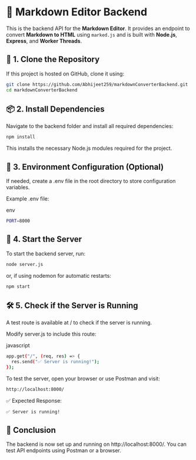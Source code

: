 # 🚀 Markdown Editor Backend

This is the backend API for the **Markdown Editor**. It provides an endpoint to convert **Markdown to HTML** using `marked.js` and is built with **Node.js**, **Express**, and **Worker Threads**.


## 📂 1. Clone the Repository
If this project is hosted on GitHub, clone it using:
```sh
git clone https://github.com/Abhijeet259/markdownConverterBackend.git
cd markdownConverterBackend
```


## 📦 2. Install Dependencies
Navigate to the backend folder and install all required dependencies:

```sh
npm install
```
This installs the necessary Node.js modules required for the project.

## 📝 3. Environment Configuration (Optional)
If needed, create a .env file in the root directory to store configuration variables.

Example .env file:

env
```sh
PORT=8000
```

## 🚀 4. Start the Server
To start the backend server, run:

```sh
node server.js
```
or, if using nodemon for automatic restarts:

```sh
npm start
```

## 🛠 5. Check if the Server is Running
A test route is available at / to check if the server is running.

Modify server.js to include this route:

javascript
```sh
app.get("/", (req, res) => {
  res.send("✅ Server is running!");
});
```
To test the server, open your browser or use Postman and visit:

```sh
http://localhost:8000/
```
✅ Expected Response:

```sh
✅ Server is running!
```

## 🎯 Conclusion
The backend is now set up and running on http://localhost:8000/.
You can test API endpoints using Postman or a browser.